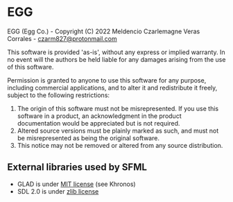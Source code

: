 # EGG

EGG (Egg Co.) - Copyright (C) 2022 Meldencio Czarlemagne Veras Corrales - czarm827@protonmail.com

This software is provided 'as-is', without any express or implied warranty. In no event will the authors be held liable for any damages arising from the use of this software.

Permission is granted to anyone to use this software for any purpose, including commercial applications, and to alter it and redistribute it freely, subject to the following restrictions:

  1. The origin of this software must not be misrepresented. If you use this software in a product, an acknowledgment in the product documentation would be appreciated but is not required.
  2. Altered source versions must be plainly marked as such, and must not be misrepresented as being the original software.
  3. This notice may not be removed or altered from any source distribution.

## External libraries used by SFML

  * GLAD is under [MIT license](https://github.com/Dav1dde/glad/blob/glad2/LICENSE) (see Khronos)
  * SDL 2.0 is under [zlib license](https://www.zlib.net/zlib_license.html)
